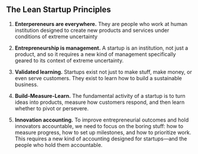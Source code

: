 The Lean Startup Principles
------
1. **Enterpereneurs are everywhere.** They are people who work at human institution designed to create new products and services under conditions of extreme uncertainty

2. **Entrepreneurship is management.** A startup is an institution, not just a product, and so it requires a new kind of management specifically geared to its context of extreme uncertainty.

3. **Validated learning.** Startups exist not just to make stuff, make money, or even serve customers. They exist to learn how to build a sustainable business.

4. **Build-Measure-Learn.** The fundamental activity of a startup is to turn ideas into products, measure how customers respond, and then learn whether to pivot or persevere. 

5. **Innovation accounting.** To improve entrepreneurial outcomes and hold innovators accountable, we need to focus on the boring stuff: how to measure progress, how to set up milestones, and how to prioritize work. This requires a new kind of accounting designed for startups—and the people who hold them accountable.